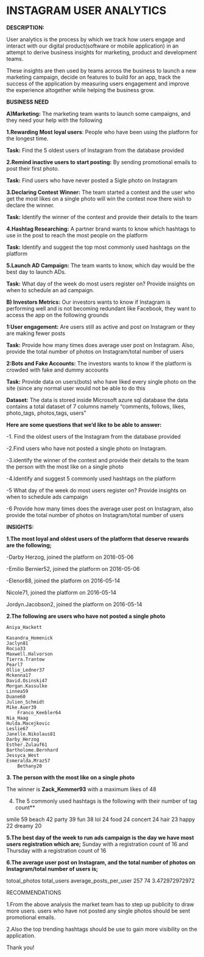 


# INSTAGRAM USER ANALYTICS

**DESCRIPTION:**

User analytics is the process by which we track how users engage and interact with our digital product(software or mobile application) in an attempt to derive business insights for marketing, product and development teams.

These insights are then used by teams across the business to launch a new marketing campaign, decide on features to build for an app, track the success of the application by measuring users engagement and improve the experience altogether while helping the business grow.

**BUSINESS NEED**

**A)Marketing:** The marketing team wants to launch some campaigns, and they need your help with the following

**1.Rewarding Most loyal users**: People who have been using the platform for the longest time.

**Task:** Find the 5 oldest users of Instagram from the database provided

**2.Remind inactive users to start posting:** By sending promotional emails to post their first photo.

**Task:** Find users who have never posted a Sigle photo on Instagram

**3.Declaring Contest Winner:** The team started a contest and the user who get the most likes on a single photo will win the contest now there wish to declare the winner.

**Task:** Identify the winner of the contest and provide their details to the team

**4.Hashtag Researching:** A partner brand wants to know which hashtags to use in the post to reach the most people on the platform

**Task:** Identify and suggest the top most commonly used hashtags on the platform

**5.Launch AD Campaign:** The team wants to know, which day would be the best day to launch ADs.

**Task:** What day of the week do most users register on? Provide insights on when to schedule an ad campaign.

**B) Investors Metrics:** Our investors wants to know if Instagram is performing well and is not becoming redundant like Facebook, they want to access the app on the following grounds

**1:User engagement:** Are users still as active and post on Instagram or they are making fewer posts

**Task:** Provide how many times does average user post on Instagram. Also, provide the total number of photos on Instagram/total number of users

**2:Bots and Fake Accounts:** The investors wants to know if the platform is crowded with fake and dummy  accounts

**Task:** Provide data on users(bots) who have liked every single photo on the site (since any normal user would not be able to do this

**Dataset:** The data is stored inside Microsoft azure sql database the data contains a total dataset of 7 columns namely “comments, follows, likes, photo_tags, photos,tags, users”

**Here are some questions that we’d like to be able to answer:**

-1. Find the oldest users of the Instagram from the database provided

-2.Find users who have not posted a single photo on Instagram.

-3.identify the winner of the contest and provide their details to the team the person with the most like on a single photo

-4.Identify and suggest 5 commonly used hashtags on the platform

-5 What day of the week do most users register on? Provide insights on when to schedule ads campaign

-6 Provide how many times does the average user post on Instagram, also provide the total number of photos on Instagram/total number of users

**INSIGHTS:**

**1.The most loyal and oldest users of the platform that deserve rewards are the following;**

-Darby Herzog, joined the platform on 2016-05-06 

-Emilio Bernier52, joined the platform on 2016-05-06

-Elenor88, joined the platform on 2016-05-14

Nicole71, joined the platform on 2016-05-14

Jordyn.Jacobson2, joined the platform on 2016-05-14

**2.The following are users who have not posted a single photo**

	Aniya_Hackett	    

	Kasandra_Homenick
	Jaclyn81	        
	Rocio33	            
	Maxwell.Halvorson	
	Tierra.Trantow	    
	Pearl7	            
	Ollie_Ledner37	   
	Mckenna17	        
	David.Osinski47	    
	Morgan.Kassulke	    
	Linnea59	        
	Duane60        
	Julien_Schmidt	    
	Mike.Auer39      
        Franco_Keebler64
	Nia_Haag	        
	Hulda.Macejkovic
	Leslie67	        
	Janelle.Nikolaus81	
	Darby_Herzog	    
	Esther.Zulauf61  	
	Bartholome.Bernhard
	Jessyca_West	    
	Esmeralda.Mraz57	
        Bethany20	        

**3.  The person with the most like on a single photo**

 The winner is **Zack_Kemmer93** with a maximum likes of 48

4. The 5 commonly used hashtags is the following with their number of tag count**

smile	           59
beach	           42
party	           39
fun	           38
lol	           24
food	           24
concert	           24
hair	           23
happy	           22
dreamy	           20

**5.The best day of the week to run  ads campaign is the day we have most users registration which are;** Sunday with a registration count of 16 and Thursday with a registration count of 16

**6.The average user post on Instagram, and the total number of photos on Instagram/total number of users is;**

totoal_photos  total_users     average_posts_per_user
257	               74	         3.472972972972

RECOMMENDATIONS

1.From the above analysis the market team has to step up publicity to draw more users. users who have not posted any single photos should be sent promotional emails.

2.Also the top trending hashtags should be use to gain more visibility on the application.

Thank you!
